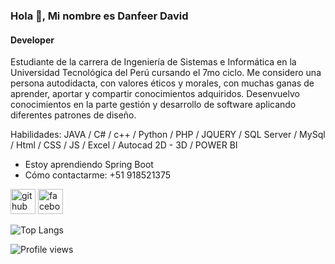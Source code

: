 ### Hola 👋, Mi nombre es Danfeer David
#### Developer

Estudiante de la carrera de Ingeniería de Sistemas e Informática en la Universidad Tecnológica del Perú cursando el 7mo ciclo. Me considero una persona autodidacta, con valores éticos y morales, con muchas ganas de aprender, aportar y compartir conocimientos adquiridos. Desenvuelvo conocimientos en la parte gestión y desarrollo de software aplicando diferentes patrones de diseño.

Habilidades: JAVA / C# / c++ / Python / PHP / JQUERY / SQL Server / MySql / Html / CSS / JS / Excel / Autocad 2D - 3D / POWER BI
- Estoy aprendiendo Spring Boot
- Cómo contactarme: +51 918521375

[<img src='https://cdn.jsdelivr.net/npm/simple-icons@3.0.1/icons/github.svg' alt='github' height='40'>](https://github.com/SantiagoDevFull)  [<img src='https://cdn.jsdelivr.net/npm/simple-icons@3.0.1/icons/facebook.svg' alt='facebook' height='40'>](https://www.facebook.com/balbin.santiago.danfeer)  

![Top Langs](https://github-readme-stats.vercel.app/api/top-langs/?username=SantiagoDevFull)

![Profile views](https://komarev.com/ghpvc/?username=SantiagoDevFull&style=flat-square)  
